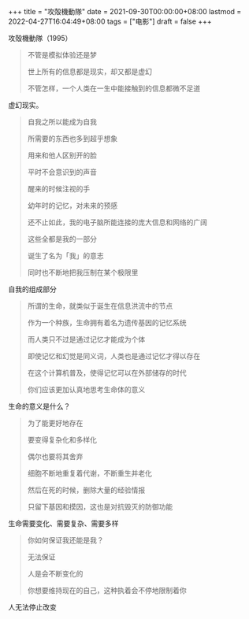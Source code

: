 +++
title = "攻殻機動隊"
date = 2021-09-30T00:00:00+08:00
lastmod = 2022-04-27T16:04:49+08:00
tags = ["电影"]
draft = false
+++

攻殻機動隊（1995）

> 不管是模拟体验还是梦
>
> 世上所有的信息都是现实，却又都是虚幻
>
> 不管怎样，一个人类在一生中能接触到的信息都微不足道

虚幻现实。

> 自我之所以能成为自我
>
> 所需要的东西也多到超乎想象
>
> 用来和他人区别开的脸
>
> 平时不会意识到的声音
>
> 醒来的时候注视的手
>
> 幼年时的记忆，对未来的预感
>
> 还不止如此，我的电子脑所能连接的庞大信息和网络的广阔
>
> 这些全都是我的一部分
>
> 诞生了名为「我」的意志
>
> 同时也不断地把我压制在某个极限里

自我的组成部分

> 所谓的生命，就类似于诞生在信息洪流中的节点
>
> 作为一个种族，生命拥有着名为遗传基因的记忆系统
>
> 而人类只不过是通过记忆才能成为个体
>
> 即使记忆和幻觉是同义词，人类也是通过记忆才得以存在
>
> 在这个计算机普及，使得记忆可以在外部储存的时代
>
> 你们应该更加认真地思考生命体的意义

生命的意义是什么？

> 为了能更好地存在
>
> 要变得复杂化和多样化
>
> 偶尔也要将其舍弃
>
> 细胞不断地重复着代谢，不断重生并老化
>
> 然后在死的时候，删除大量的经验情报
>
> 只留下基因和摸因，这也是对抗毁灭的防御功能

生命需要变化、需要复杂、需要多样

> 你如何保证我还能是我？
>
> 无法保证
>
> 人是会不断变化的
>
> 你想要维持现在的自己，这种执着会不停地限制着你

人无法停止改变
